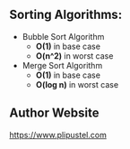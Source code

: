 ## Sorting Algorithms:
 <ul>
	 <li>Bubble Sort Algorithm
	 	<ul>
	 		<li> <b>O(1)</b> in base case </li>
	  		<li> <b>O(n^2)</b> in worst case </li>
	 	</ul> 
	 </li>
	 <li>Merge Sort Algorithm<br>
	 	<ul>
	 		<li> <b>O(1)</b> in base case </li>
	  		<li> <b>O(log n)</b> in worst case </li>
	 	</ul> 	
	 </li>
 </ul>
 
 
## Author Website
<a href="https://www.plipus.tel.com" target="_blank">https://www.plipustel.com</a>
